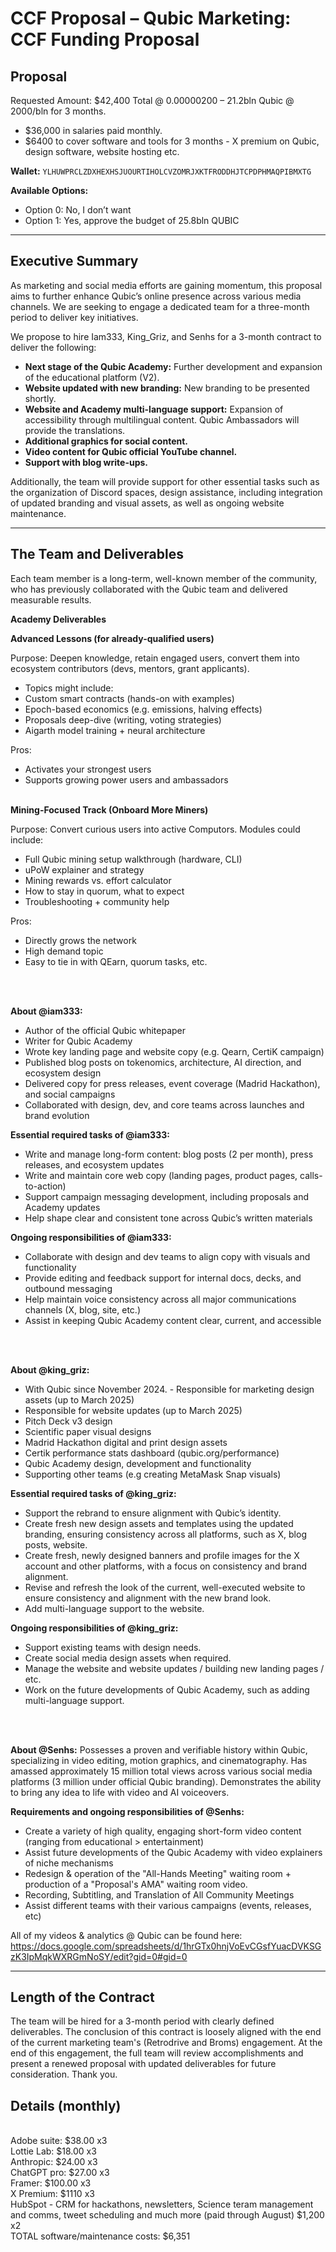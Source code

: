 # CCF Proposal – Qubic Marketing: CCF Funding Proposal

## Proposal

Requested Amount: $42,400 Total @ 0.00000200 – 21.2bln Qubic @ 2000/bln for 3 months.
- $36,000 in salaries paid monthly.
- $6400 to cover software and tools for 3 months - X premium on Qubic, design software, website hosting etc.

**Wallet:** `YLHUWPRCLZDXHEXHSJUOURTIHOLCVZOMRJXKTFRODDHJTCPDPHMAQPIBMXTG`

**Available Options:**

- Option 0: No, I don’t want
- Option 1: Yes, approve the budget of 25.8bln QUBIC

---

## Executive Summary

As marketing and social media efforts are gaining momentum, this proposal aims to further enhance Qubic’s online presence across various media channels. We are seeking to engage a dedicated team for a three-month period to deliver key initiatives.

We propose to hire Iam333, King_Griz, and Senhs for a 3-month contract to deliver the following:
- **Next stage of the Qubic Academy:** Further development and expansion of the educational platform (V2).
- **Website updated with new branding:** New branding to be presented shortly.
- **Website and Academy multi-language support:** Expansion of accessibility through multilingual content. Qubic Ambassadors will provide the translations.
- **Additional graphics for social content.**
- **Video content for Qubic official YouTube channel.**
- **Support with blog write-ups.**

Additionally, the team will provide support for other essential tasks such as the organization of Discord spaces, design assistance, including integration of updated branding and visual assets, as well as ongoing website maintenance.

---

## The Team and Deliverables
Each team member is a long-term, well-known member of the community, who has previously collaborated with the Qubic team and delivered measurable results.


**Academy Deliverables**

**Advanced Lessons (for already-qualified users)**

Purpose: Deepen knowledge, retain engaged users, convert them into ecosystem contributors (devs, mentors, grant applicants).
- Topics might include:
- Custom smart contracts (hands-on with examples)
- Epoch-based economics (e.g. emissions, halving effects)
- Proposals deep-dive (writing, voting strategies)
- Aigarth model training + neural architecture

Pros:
- Activates your strongest users
- Supports growing power users and ambassadors
<br><br>

**Mining-Focused Track (Onboard More Miners)**

Purpose: Convert curious users into active Computors.
Modules could include:
- Full Qubic mining setup walkthrough (hardware, CLI)
- uPoW explainer and strategy
- Mining rewards vs. effort calculator
- How to stay in quorum, what to expect
- Troubleshooting + community help

Pros:
- Directly grows the network
- High demand topic
- Easy to tie in with QEarn, quorum tasks, etc.

<br><br>

**About @iam333:** 
- Author of the official Qubic whitepaper
- Writer for Qubic Academy
- Wrote key landing page and website copy (e.g. Qearn, CertiK campaign)
- Published blog posts on tokenomics, architecture, AI direction, and ecosystem design
- Delivered copy for press releases, event coverage (Madrid Hackathon), and social campaigns
- Collaborated with design, dev, and core teams across launches and brand evolution

**Essential required tasks of @iam333:**
- Write and manage long-form content: blog posts (2 per month), press releases, and ecosystem updates
- Write and maintain core web copy (landing pages, product pages, calls-to-action)
- Support campaign messaging development, including proposals and Academy updates
- Help shape clear and consistent tone across Qubic’s written materials

**Ongoing responsibilities of @iam333:**
- Collaborate with design and dev teams to align copy with visuals and functionality
- Provide editing and feedback support for internal docs, decks, and outbound messaging
- Help maintain voice consistency across all major communications channels (X, blog, site, etc.)
- Assist in keeping Qubic Academy content clear, current, and accessible

<br><br>

**About @king_griz:** 
- With Qubic since November 2024. - Responsible for marketing design assets (up to March 2025)
- Responsible for website updates (up to March 2025)
- Pitch Deck v3 design
- Scientific paper visual designs
- Madrid Hackathon digital and print design assets
- Certik performance stats dashboard (qubic.org/performance)
- Qubic Academy design, development and functionality
- Supporting other teams (e.g creating  MetaMask Snap visuals)

**Essential required tasks of @king_griz:**
- Support the rebrand to ensure alignment with Qubic’s identity.
- Create fresh new design assets and templates using the updated branding, ensuring consistency across all platforms, such as X, blog posts, website.
- Create fresh, newly designed banners and profile images for the X account and other platforms, with a focus on consistency and brand alignment.
- Revise and refresh the look of the current, well-executed website to ensure consistency and alignment with the new brand look.
- Add multi-language support to the website.

**Ongoing responsibilities of @king_griz:**
- Support existing teams with design needs.
- Create social media design assets when required.
- Manage the website and website updates / building new landing pages / etc.
- Work on the future developments of Qubic Academy, such as adding multi-language support.

<br><br>

**About @Senhs:** Possesses a proven and verifiable history within Qubic, specializing in video editing, motion graphics, and cinematography. Has amassed approximately 15 million total views across various social media platforms (3 million under official Qubic branding). Demonstrates the ability to bring any idea to life with video and AI voiceovers.

**Requirements and ongoing responsibilities of @Senhs:**
- Create a variety of high quality, engaging short-form video content (ranging from educational > entertainment)
- Assist future developments of the Qubic Academy with video explainers of niche mechanisms
- Redesign & operation of the "All-Hands Meeting" waiting room + production of a "Proposal's AMA" waiting room video.
- Recording, Subtitling, and Translation of All Community Meetings
- Assist different teams with their various campaigns (events, releases, etc)

All of my videos & analytics @ Qubic can be found here: https://docs.google.com/spreadsheets/d/1hrGTx0hnjVoEvCGsfYuacDVKSGzK3IpMqkWXRGmNoSY/edit?gid=0#gid=0 

---

## Length of the Contract

The team will be hired for a 3-month period with clearly defined deliverables. The conclusion of this contract is loosely aligned with the end of the current marketing team's (Retrodrive and Broms) engagement.
At the end of this engagement, the full team will review accomplishments and present a renewed proposal with updated deliverables for future consideration.
Thank you.

## Details (monthly)
<br>
Adobe suite: $38.00 x3 <br>
Lottie Lab: $18.00 x3<br>
Anthropic: $24.00 x3<br>
ChatGPT pro: $27.00 x3<br>
Framer: $100.00 x3<br>
X Premium: $1110 x3<br>
HubSpot - CRM for hackathons, newsletters, Science teram management and comms, tweet scheduling and much more (paid through August) $1,200 x2<br>
TOTAL software/maintenance costs: $6,351


